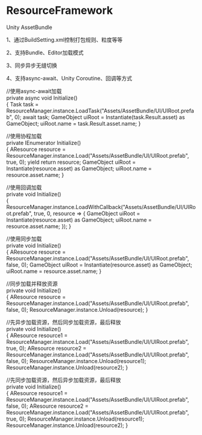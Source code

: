 # ResourceFramework
Unity AssetBundle

1、通过BuildSetting.xml控制打包规则、粒度等等

2、支持Bundle、Editor加载模式

3、同步异步无缝切换

4、支持async-await、Unity Coroutine、回调等方式

//使用async-await加载  
private async void Initialize()  
{
	Task<AResource> task = ResourceManager.instance.LoadTask("Assets/AssetBundle/UI/UIRoot.prefab", 0);
	await task;
	GameObject uiRoot = Instantiate(task.Result.asset) as GameObject;
	uiRoot.name = task.Result.asset.name;
}

//使用协程加载  
private IEnumerator Initialize()  
{
	AResource resource = ResourceManager.instance.Load("Assets/AssetBundle/UI/UIRoot.prefab", true, 0);
	yield return resource;
	GameObject uiRoot = Instantiate(resource.asset) as GameObject;
	uiRoot.name = resource.asset.name;
}

//使用回调加载  
private void Initialize()  
{
	ResourceManager.instance.LoadWithCallback("Assets/AssetBundle/UI/UIRoot.prefab", true, 0, resource =>
	{
		GameObject uiRoot = Instantiate(resource.asset) as GameObject;
		uiRoot.name = resource.asset.name;
	});
}

//使用同步加载  
private void Initialize()  
{
	AResource resource = ResourceManager.instance.Load("Assets/AssetBundle/UI/UIRoot.prefab", false, 0);
	GameObject uiRoot = Instantiate(resource.asset) as GameObject;
	uiRoot.name = resource.asset.name;
}

//同步加载并释放资源  
private void Initialize()  
{
	AResource resource = ResourceManager.instance.Load("Assets/AssetBundle/UI/UIRoot.prefab", false, 0);
	ResourceManager.instance.Unload(resource);
}

//先异步加载资源，然后同步加载资源，最后释放  
private void Initialize()  
{
	AResource resource1 = ResourceManager.instance.Load("Assets/AssetBundle/UI/UIRoot.prefab", true, 0);
	AResource resource2 = ResourceManager.instance.Load("Assets/AssetBundle/UI/UIRoot.prefab", false, 0);
	ResourceManager.instance.Unload(resource1);
	ResourceManager.instance.Unload(resource2);
}

//先同步加载资源，然后异步加载资源，最后释放  
private void Initialize()  
{
	AResource resource1 = ResourceManager.instance.Load("Assets/AssetBundle/UI/UIRoot.prefab", false, 0);
	AResource resource2 = ResourceManager.instance.Load("Assets/AssetBundle/UI/UIRoot.prefab", true, 0);
	ResourceManager.instance.Unload(resource1);
	ResourceManager.instance.Unload(resource2);
}
